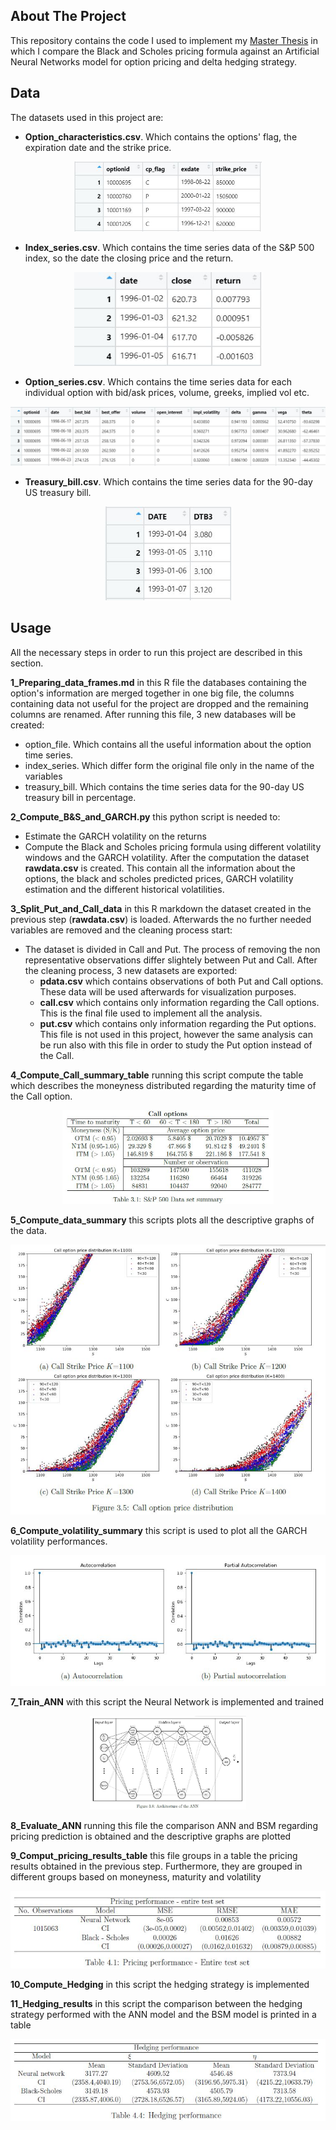 ## About The Project
This repository contains the code I used to implement my [Master Thesis](https://drive.google.com/file/d/10HyWkxlwQhEKOBWlki_VtLC-yPQkAnAL/view?usp=sharing) in which I compare the Black and Scholes pricing formula against an Artificial Neural Networks model for option pricing and delta hedging strategy.

## Data
The datasets used in this project are:
* **Option_characteristics.csv**. Which contains the options' flag, the expiration date and the strike price.

<p align="center">
    <img src="images/option_characteristic.jpg" width="300" height="">
  </a>
</p>

* **Index_series.csv**. Which contains the time series data of the S&P 500 index, so the date the closing price and the return.

<p align="center">
    <img src="images/index_series.jpg" width="300" height="150">
  </a>
</p>

* **Option_series.csv**. Which contains the time series data for each individual option with bid/ask prices, volume, greeks, implied vol etc.

<p align="center">
    <img src="images/option_series.jpg" width="" height="">
  </a>
</p>

* **Treasury_bill.csv**. Which contains the time series data for the 90-day US treasury bill.

<p align="center">
    <img src="images/treasury_bill.jpg" width="" height="150">
  </a>
</p>

## Usage
All the necessary steps in order to run this project are described in this section. 

**1_Preparing_data_frames.md** in this R file the databases containing the option's information are merged together in one big file, the columns containing data not useful for the project are dropped and the remaining columns are renamed. After running this file, 3 new databases will be created:
* option_file. Which contains all the useful information about the option time series.
* index_series. Which differ form the original file only in the name of the variables
* treasury_bill. Which contains the time series data for the 90-day US treasury bill in percentage.

**2_Compute_B&S_and_GARCH.py** this python script is needed to:
* Estimate the GARCH volatility on the returns
* Compute the Black and Scholes pricing formula using different volatility windows and the GARCH volatility.
After the computation the dataset **rawdata.csv** is created. This contain all the information about the options, the black and scholes predicted prices, GARCH volatility estimation and the different historical volatilities.

**3_Split_Put_and_Call_data** in this R markdown the dataset created in the previous step (**rawdata.csv**) is loaded. Afterwards the no further needed variables are removed and the cleaning process start:
* The dataset is divided in Call and Put. The process of removing the non representative observations differ slightely between Put and Call. After the cleaning process, 3 new datasets are exported:
  * **pdata.csv** which contains observations of both Put and Call options. These data will be used afterwards for visualization purposes.
  * **call.csv** which contains only information regarding the Call options. This is the final file used to implement all the analysis.
  * **put.csv** which contains only information regarding the Put options. This file is not used in this project, however the same analysis can be run also with this file in order to study the Put option instead of the Call.

**4_Compute_Call_summary_table** running this script compute the table which describes the moneyness distributed regarding the maturity time of the Call option.
<p align="center">
    <img src="images/summary_call.jpg" width="" height="150">
  </a>
</p>

**5_Compute_data_summary** this scripts plots all the descriptive graphs of the data. 
<p align="center">
    <img src="images/plot.jpg" width="" height="">
  </a>
</p>

**6_Compute_volatility_summary** this script is used to plot all the GARCH volatility performances.
<p align="center">
    <img src="images/Autocorrelation_plot.jpg" width="" height="">
  </a>
</p>

**7_Train_ANN** with this script the Neural Network is implemented and trained
 <p align="center">
    <img src="images/ann.jpg" width="" height="150">
  </a>
</p>

**8_Evaluate_ANN** running this file the comparison ANN and BSM regarding pricing prediction is obtained and the descriptive graphs are plotted

**9_Comput_pricing_results_table** this file groups in a table the pricing results obtained in the previous step. Furthermore, they are grouped in different groups based on moneyness, maturity and volatility
 <p align="center">
    <img src="images/pricing_results.jpg" width="" height="">
  </a>
</p>

**10_Compute_Hedging** in this script the hedging strategy is implemented

**11_Hedging_results** in this script the comparison between the hedging strategy performed with the ANN model and the BSM model is printed in a table 

 <p align="center">
    <img src="images/hedging_performance.jpg" width="" height="">
  </a>
</p>
